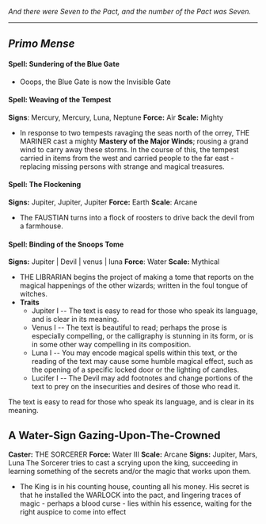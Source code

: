 _And there were Seven to the Pact, and the number of the Pact was Seven._

-----
## _Primo Mense_

#### Spell: Sundering of the Blue Gate
- Ooops, the Blue Gate is now the Invisible Gate
#### Spell: Weaving of the Tempest
**Signs**: Mercury, Mercury, Luna, Neptune
**Force:** Air
**Scale:** Mighty
- In response to two tempests ravaging the seas north of the orrey, THE MARINER cast a mighty **Mastery of the Major Winds**; rousing a grand wind to carry away these storms. In the course of this, the tempest carried in items from the west and carried people to the far east - replacing missing persons with strange and magical treasures. 

#### Spell: The Flockening
**Signs:** Jupiter, Jupiter, Jupiter 
**Force:** Earth
**Scale**: Arcane
- The FAUSTIAN turns into a flock of roosters to drive back the devil from a farmhouse.

#### Spell: Binding of the Snoops Tome
**Signs:** Jupiter | Devil | venus | luna
**Force**: Water
**Scale:** Mythical 
- THE LIBRARIAN begins the project of making a tome that reports on the magical happenings of the other wizards; written in the foul tongue of witches.
- **Traits**
	- Jupiter I -- The text is easy to read for those who speak its language, and is clear in its meaning.
	- Venus I -- The text is beautiful to read; perhaps the prose is especially compelling, or the calligraphy is stunning in its form, or is in some other way compelling in its composition.
	- Luna I -- You may encode magical spells within this text, or the reading of the text may cause some humble magical effect, such as the opening of a specific locked door or the lighting of candles.
	- Lucifer I -- The Devil may add footnotes and change portions of the text to prey on the insecurities and desires of those who read it.

The text is easy to read for those who speak its language, and is clear in its meaning.


## A Water-Sign Gazing-Upon-The-Crowned
**Caster:** THE SORCERER
**Force:** Water III
**Scale:** Arcane
**Signs:** Jupiter, Mars, Luna
The Sorcerer tries to cast a scrying upon the king, succeeding in learning something of the secrets and/or the magic that works upon them. 
- The King is in his counting house, counting all his money. His secret is that he installed the WARLOCK into the pact, and lingering traces of magic - perhaps a blood curse - lies within his essence, waiting for the right auspice to come into effect